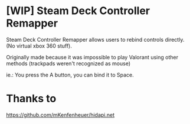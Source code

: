 # [WIP] Steam Deck Controller Remapper
Steam Deck Controller Remapper allows users to rebind controls directly. (No virtual xbox 360 stuff).

Originally made because it was impossible to play Valorant using other methods (trackpads weren't recognized as mouse)

ie.: You press the A button, you can bind it to Space.

# Thanks to
https://github.com/mKenfenheuer/hidapi.net
